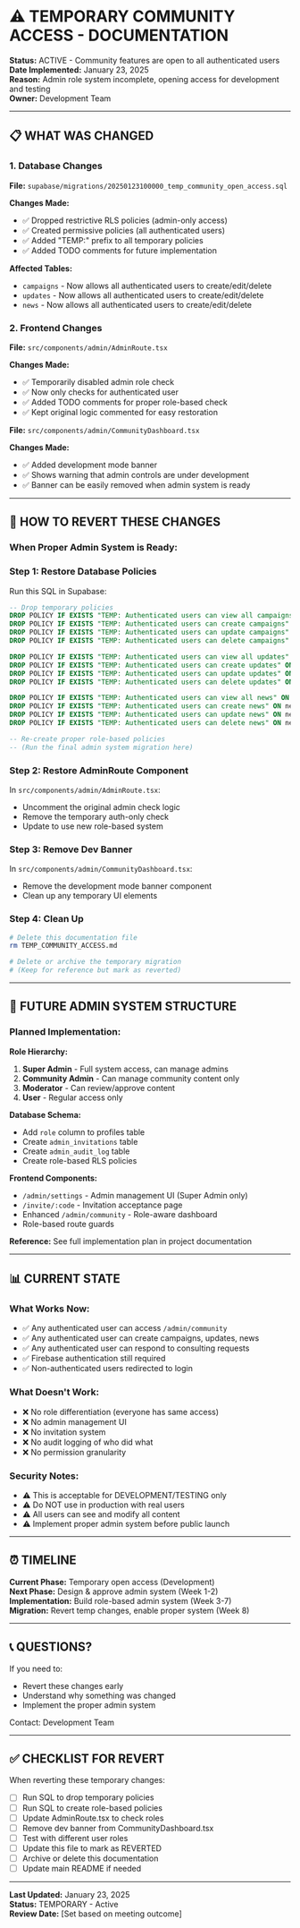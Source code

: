 # ⚠️ TEMPORARY COMMUNITY ACCESS - DOCUMENTATION

**Status:** ACTIVE - Community features are open to all authenticated users  
**Date Implemented:** January 23, 2025  
**Reason:** Admin role system incomplete, opening access for development and testing  
**Owner:** Development Team  

---

## 📋 WHAT WAS CHANGED

### 1. Database Changes
**File:** `supabase/migrations/20250123100000_temp_community_open_access.sql`

**Changes Made:**
- ✅ Dropped restrictive RLS policies (admin-only access)
- ✅ Created permissive policies (all authenticated users)
- ✅ Added "TEMP:" prefix to all temporary policies
- ✅ Added TODO comments for future implementation

**Affected Tables:**
- `campaigns` - Now allows all authenticated users to create/edit/delete
- `updates` - Now allows all authenticated users to create/edit/delete
- `news` - Now allows all authenticated users to create/edit/delete

### 2. Frontend Changes
**File:** `src/components/admin/AdminRoute.tsx`

**Changes Made:**
- ✅ Temporarily disabled admin role check
- ✅ Now only checks for authenticated user
- ✅ Added TODO comments for proper role-based check
- ✅ Kept original logic commented for easy restoration

**File:** `src/components/admin/CommunityDashboard.tsx`

**Changes Made:**
- ✅ Added development mode banner
- ✅ Shows warning that admin controls are under development
- ✅ Banner can be easily removed when admin system is ready

---

## 🔄 HOW TO REVERT THESE CHANGES

### When Proper Admin System is Ready:

### Step 1: Restore Database Policies

Run this SQL in Supabase:

```sql
-- Drop temporary policies
DROP POLICY IF EXISTS "TEMP: Authenticated users can view all campaigns" ON campaigns;
DROP POLICY IF EXISTS "TEMP: Authenticated users can create campaigns" ON campaigns;
DROP POLICY IF EXISTS "TEMP: Authenticated users can update campaigns" ON campaigns;
DROP POLICY IF EXISTS "TEMP: Authenticated users can delete campaigns" ON campaigns;

DROP POLICY IF EXISTS "TEMP: Authenticated users can view all updates" ON updates;
DROP POLICY IF EXISTS "TEMP: Authenticated users can create updates" ON updates;
DROP POLICY IF EXISTS "TEMP: Authenticated users can update updates" ON updates;
DROP POLICY IF EXISTS "TEMP: Authenticated users can delete updates" ON updates;

DROP POLICY IF EXISTS "TEMP: Authenticated users can view all news" ON news;
DROP POLICY IF EXISTS "TEMP: Authenticated users can create news" ON news;
DROP POLICY IF EXISTS "TEMP: Authenticated users can update news" ON news;
DROP POLICY IF EXISTS "TEMP: Authenticated users can delete news" ON news;

-- Re-create proper role-based policies
-- (Run the final admin system migration here)
```

### Step 2: Restore AdminRoute Component

In `src/components/admin/AdminRoute.tsx`:
- Uncomment the original admin check logic
- Remove the temporary auth-only check
- Update to use new role-based system

### Step 3: Remove Dev Banner

In `src/components/admin/CommunityDashboard.tsx`:
- Remove the development mode banner component
- Clean up any temporary UI elements

### Step 4: Clean Up

```bash
# Delete this documentation file
rm TEMP_COMMUNITY_ACCESS.md

# Delete or archive the temporary migration
# (Keep for reference but mark as reverted)
```

---

## 🎯 FUTURE ADMIN SYSTEM STRUCTURE

### Planned Implementation:

**Role Hierarchy:**
1. **Super Admin** - Full system access, can manage admins
2. **Community Admin** - Can manage community content only
3. **Moderator** - Can review/approve content
4. **User** - Regular access only

**Database Schema:**
- Add `role` column to profiles table
- Create `admin_invitations` table
- Create `admin_audit_log` table
- Create role-based RLS policies

**Frontend Components:**
- `/admin/settings` - Admin management UI (Super Admin only)
- `/invite/:code` - Invitation acceptance page
- Enhanced `/admin/community` - Role-aware dashboard
- Role-based route guards

**Reference:** See full implementation plan in project documentation

---

## 📊 CURRENT STATE

### What Works Now:
- ✅ Any authenticated user can access `/admin/community`
- ✅ Any authenticated user can create campaigns, updates, news
- ✅ Any authenticated user can respond to consulting requests
- ✅ Firebase authentication still required
- ✅ Non-authenticated users redirected to login

### What Doesn't Work:
- ❌ No role differentiation (everyone has same access)
- ❌ No admin management UI
- ❌ No invitation system
- ❌ No audit logging of who did what
- ❌ No permission granularity

### Security Notes:
- ⚠️ This is acceptable for DEVELOPMENT/TESTING only
- ⚠️ Do NOT use in production with real users
- ⚠️ All users can see and modify all content
- ⚠️ Implement proper admin system before public launch

---

## ⏰ TIMELINE

**Current Phase:** Temporary open access (Development)  
**Next Phase:** Design & approve admin system (Week 1-2)  
**Implementation:** Build role-based admin system (Week 3-7)  
**Migration:** Revert temp changes, enable proper system (Week 8)  

---

## 📞 QUESTIONS?

If you need to:
- Revert these changes early
- Understand why something was changed
- Implement the proper admin system

Contact: Development Team

---

## ✅ CHECKLIST FOR REVERT

When reverting these temporary changes:

- [ ] Run SQL to drop temporary policies
- [ ] Run SQL to create role-based policies
- [ ] Update AdminRoute.tsx to check roles
- [ ] Remove dev banner from CommunityDashboard.tsx
- [ ] Test with different user roles
- [ ] Update this file to mark as REVERTED
- [ ] Archive or delete this documentation
- [ ] Update main README if needed

---

**Last Updated:** January 23, 2025  
**Status:** TEMPORARY - Active  
**Review Date:** [Set based on meeting outcome]

